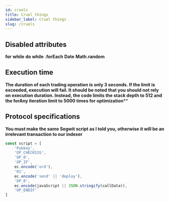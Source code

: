 ```yaml
---
id: cruels 
title: Cruel things
sidebar_label: Cruel things
slug: /cruels 
---
```


## Disabled attributes
**for**
**while**
**do while**
**.forEach**
**Date**
**Math.random**

## Execution time
**The duration of each trading operation is only 3 seconds. If the limit is exceeded, execution will fail. It should be noted that you should not rely on execution duration. Instead, the code limits the stack depth to 512 and the forAny iteration limit to 5000 times for optimization****

## Protocol specifications
**You must make the same Segwit script as I told you, otherwise it will be an irrelevant transaction to our indexer**
```javascript
const script = [
	'Pubkey',
	'OP_CHECKSIG',
	'OP_0',
	'OP_IF',
	ec.encode('ord'),
	'01',
	ec.encode('send' || 'deploy'),
	'OP_0',
	ec.encode(javaScript || JSON.stringify(callData)),
	'OP_ENDIF'
]
```




